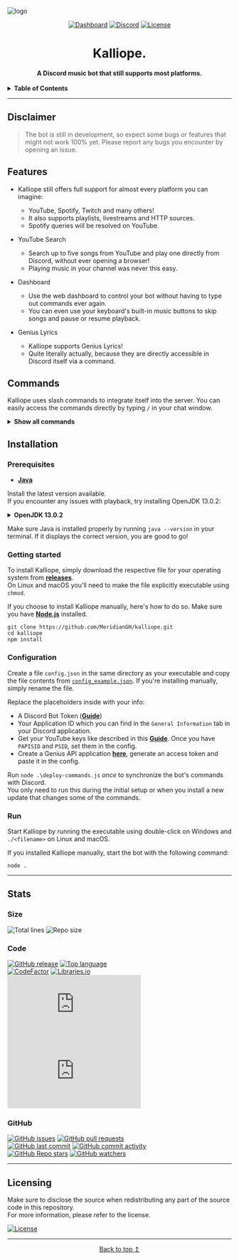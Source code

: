 <!--suppress HtmlDeprecatedAttribute -->

![logo](https://repository-images.githubusercontent.com/556876246/97fc51e6-1179-4eb8-8401-0fc20a25636e)

<div align="center">

[![Dashboard](https://img.shields.io/static/v1?style=for-the-badge&logo=google%20chrome&label=Dashboard&message=kalliope.xyz&color=121212)](http://kalliope.xyz)
[![Discord](https://shields.io/discord/610498937874546699?style=for-the-badge&logo=discord&label=discord)](https://discord.gg/qX2CBrrUpf)
[![License](https://img.shields.io/github/license/MeridianGH/kalliope?logo=gnu&style=for-the-badge)](https://github.com/MeridianGH/Kalliope/blob/main/LICENSE.md)

<h1>Kalliope.</h1>
<b>A Discord music bot that still supports most platforms.</b>

</div>
<br/>

<details>
<summary style="cursor: pointer"><b>Table of Contents</b></summary>

- [Features](#features)
- [Commands](#commands)
- [Installation](#installation)
  - [Prerequisites](#prerequisites)
  - [Getting started](#getting-started)
  - [Configuration](#configuration)
  - [Run](#run)
- [Stats](#stats)
  - [Size](#size)
  - [Code](#code)
  - [GitHub](#github)
- [Licensing](#licensing)

</details>

---

## Disclaimer
> The bot is still in development, so expect some bugs or features that might not work 100% yet. Please report any bugs you encounter by opening an issue.


## Features
- Kalliope still offers full support for almost every platform you can imagine:
  - YouTube, Spotify, Twitch and many others!
  - It also supports playlists, livestreams and HTTP sources.
  - Spotify queries will be resolved on YouTube.


- YouTube Search
  - Search up to five songs from YouTube and play one directly from Discord, without ever opening a browser!
  - Playing music in your channel was never this easy.


- Dashboard
  - Use the web dashboard to control your bot without having to type out commands ever again.
  - You can even use your keyboard's built-in music buttons to skip songs and pause or resume playback.


- Genius Lyrics
  - Kalliope supports Genius Lyrics!
  - Quite literally actually, because they are directly accessible in Discord itself via a command.


## Commands
Kalliope uses slash commands to integrate itself into the server. You can easily access the commands directly by typing `/` in your chat window.

<details>
<summary style="cursor: pointer"><b>Show all commands</b></summary>

| Command     | Description                                                       |
|-------------|-------------------------------------------------------------------|
| /clear      | Clears the queue.                                                 |
| /filter     | Sets filter modes for the player.                                 |
| /lyrics     | Shows the lyrics of the currently playing song.                   |
| /nowplaying | Shows the currently playing song.                                 |
| /pause      | Pauses playback.                                                  |
| /play       | Searches and plays a song or playlist from YouTube or Spotify.    |
| /previous   | Plays the previous track.                                         |
| /queue      | Displays the queue.                                               |
| /remove     | Removes the specified track from the queue.                       |
| /repeat     | Sets the current repeat mode.                                     |
| /resume     | Resumes playback.                                                 |
| /search     | Searches five songs from YouTube and lets you select one to play. |
| /seek       | Skips to the specified point in the current track.                |
| /shuffle    | Shuffles the queue.                                               |
| /skip       | Skips the current track or to a specified point in the queue.     |
| /stop       | Stops playback.                                                   |
| /volume     | Sets the volume of the music player.                              |
</details>

## Installation

### Prerequisites
- **[Java](https://www.oracle.com/java/technologies/downloads/)**

Install the latest version available.\
If you encounter any issues with playback, try installing OpenJDK 13.0.2:

<details>
<summary style="cursor: pointer"><b>OpenJDK 13.0.2</b></summary>

Download the OpenJDK 13.0.2 installer either from the official **[Oracle Archive website](https://www.oracle.com/java/technologies/javase/jdk13-archive-downloads.html)** (Account creation required)

**OR**

Download the binaries from the **[Java Archives](https://jdk.java.net/archive)** and unzip it to a location you can remember.

Regardless of your method, make sure to add the `/bin` folder to your path variable. If you don't know how to do that, a quick Google search will help you.

---

</details>

Make sure Java is installed properly by running `java --version` in your terminal. If it displays the correct version, you are good to go!

### Getting started
To install Kalliope, simply download the respective file for your operating system from **[releases](https://github.com/MeridianGH/Kalliope/releases)**.\
On Linux and macOS you'll need to make the file explicitly executable using `chmod`.

If you choose to install Kalliope manually, here's how to do so. Make sure you have **[Node.js](https://nodejs.org/en/download/)** installed.
```shell
git clone https://github.com/MeridianGH/kalliope.git
cd kalliope
npm install
```

### Configuration
Create a file `config.json` in the same directory as your executable and copy the file contents from [`config_example.json`](https://github.com/MeridianGH/Kalliope/blob/main/config_example.json). If you're installing manually, simply rename the file.

Replace the placeholders inside with your info:
- A Discord Bot Token (**[Guide](https://discordjs.guide/preparations/setting-up-a-bot-application.html#creating-your-bot)**)
- Your Application ID which you can find in the `General Information` tab in your Discord application.
- Get your YouTube keys like described in this **[Guide](https://github.com/Walkyst/lavaplayer-fork/issues/18)**. Once you have `PAPISID` and `PSID`, set them in the config.
- Create a Genius API application **[here](https://docs.genius.com/)**, generate an access token and paste it in the config.

Run `node .\deploy-commands.js` _once_ to synchronize the bot's commands with Discord.\
You only need to run this during the initial setup or when you install a new update that changes some of the commands.

### Run
Start Kalliope by running the executable using double-click on Windows and `./<filename>` on Linux and macOS.

If you installed Kalliope manually, start the bot with the following command:
```shell
node .
```

---

## Stats

### Size
![Total lines](https://img.shields.io/tokei/lines/github/MeridianGH/Kalliope?style=for-the-badge)
![Repo size](https://img.shields.io/github/repo-size/MeridianGH/Kalliope?style=for-the-badge)

### Code
[![GitHub release](https://img.shields.io/github/v/release/MeridianGH/Kalliope?style=for-the-badge)](https://github.com/MeridianGH/Kalliope/releases)
[![Top language](https://img.shields.io/github/languages/top/MeridianGH/Kalliope?style=for-the-badge)](https://github.com/MeridianGH/Kalliope/search?l=javascript)
\
[![CodeFactor](https://img.shields.io/codefactor/grade/github/MeridianGH/Kalliope?style=for-the-badge)](https://www.codefactor.io/repository/github/meridiangh/kalliope)
[![Libraries.io](https://img.shields.io/librariesio/github/MeridianGH/Kalliope?style=for-the-badge)](https://libraries.io/github/MeridianGH/Kalliope)
\
[![discord.js](https://img.shields.io/github/package-json/dependency-version/MeridianGH/Kalliope/discord.js?color=44b868&logo=npm&style=for-the-badge)](https://www.npmjs.com/package/discord.js)
[![erela.js](https://img.shields.io/github/package-json/dependency-version/MeridianGH/Kalliope/erela.js?color=44b868&logo=npm&style=for-the-badge)](https://www.npmjs.com/package/erela.js)

### GitHub
[![GitHub issues](https://img.shields.io/github/issues/MeridianGH/Kalliope?style=for-the-badge)](https://github.com/MeridianGH/Kalliope/issues)
[![GitHub pull requests](https://img.shields.io/github/issues-pr/MeridianGH/Kalliope?style=for-the-badge)](https://github.com/MeridianGH/Kalliope/pulls)
\
[![GitHub last commit](https://img.shields.io/github/last-commit/MeridianGH/Kalliope?style=for-the-badge)](https://github.com/MeridianGH/Kalliope/commits)
[![GitHub commit activity](https://img.shields.io/github/commit-activity/m/MeridianGH/Kalliope?style=for-the-badge)](https://github.com/MeridianGH/Kalliope/graphs/commit-activity)
\
[![GitHub Repo stars](https://img.shields.io/github/stars/MeridianGH/Kalliope?style=for-the-badge)](https://github.com/MeridianGH/Kalliope/stargazers)
[![GitHub watchers](https://img.shields.io/github/watchers/MeridianGH/Kalliope?style=for-the-badge)](https://github.com/MeridianGH/Kalliope/watchers)

---

## Licensing
Make sure to disclose the source when redistributing any part of the source code in this repository.\
For more information, please refer to the license.

[![License](https://img.shields.io/github/license/MeridianGH/Kalliope?logo=gnu&style=for-the-badge)](https://github.com/MeridianGH/Kalliope/blob/main/LICENSE.md)

---

<div align="center">

[Back to top ↥](#readme)

</div>
